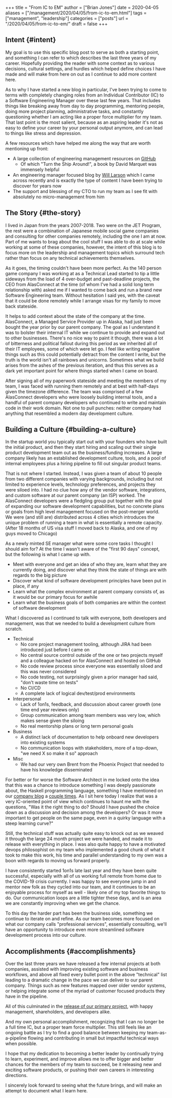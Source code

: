 +++
title = "From IC to EM"
author = ["Brian Jones"]
date = 2020-04-05
aliases = ["/management/2020/04/05/from-ic-to-em.html"]
tags = ["management", "leadership"]
categories = ["posts"]
url = "/2020/04/05/from-ic-to-em/"
draft = false
+++

## Intent {#intent}

My goal is to use this specific blog post to serve as both a starting point, and something I can refer to which describes the last three years of my career. Hopefully providing the reader with some context as to various decisions, cultural settings, and hurdles which helped define choices I have made and will make from here on out as I continue to add more content here.

As to why I have started a new blog in particular, I've been trying to come to terms with completely changing roles from an Individual Contributor (IC) to a Software Engineering Manager over these last few years. That includes things like breaking away from day to day programming, mentoring people, doing more project planning, administrative tasks, and constantly questioning whether I am acting like a proper force multiplier for my team. That last point is the most salient, because as an aspiring leader it's not as easy to define your career by your personal output anymore, and can lead to things like stress and depression.

A few resources which have helped me along the way that are worth mentioning up front:

-   A large collection of engineering management resources on [GitHub](https://github.com/charlax/engineering-management)
    -   Of which "Turn the Ship Around!", a book by David Marquet was immensely helpful
-   An engineering manager focused blog by [Will Larson](https://lethain.com/) which I came across recently and is exactly the type of content I have been trying to discover for years now
-   The support and blessing of my CTO to run my team as I see fit with absolutely no micro-management from him


## The Story {#the-story}

I lived in Japan from the years 2007-2018. Two were on the JET Program, the rest were a combination of Japanese mobile social game companies and consulting for other companies remotely, including the one I am at now. Part of me wants to brag about the cool stuff I was able to do at scale while working at some of these companies, however, the intent of this blog is to focus more on the leadership and management topics which surround tech rather than focus on any technical achievements themselves.

As it goes, the timing couldn't have been more perfect. As the 140 person game company I was working at as a Technical Lead started to tip a little sideways from the load of 4 over-budget and past-deadline projects, the CEO from AlasConnect at the time (of whom I've had a solid long term relationship with) asked me if I wanted to come back and run a brand new Software Engineering team. Without hesitation I said yes, with the caveat that it could be done remotely while I arrange visas for my family to move back stateside.

It helps to add context about the state of the company at the time. AlasConnect, a Managed Service Provider up in Alaska, had just been bought the year prior by our parent company. The goal as I understand it was to bolster their internal IT while we continue to provide and expand out to other businesses. There's no nice way to paint it though, there was a lot of bitterness and political fallout during this period as we inherited all of their IT employees, some of which were let go. I feel like writing negative things such as this could potentially detract from the content I write, but the truth is the world isn't all rainbows and unicorns. Sometimes what we build arises from the ashes of the previous iteration, and thus this serves as a dark yet important point for where things started when I came on board.

After signing all of my paperwork stateside and meeting the members of my team, I was faced with running them remotely and at best with half-days given the timezone difference. The team was comprised of a few AlasConnect developers who were loosely building internal tools, and a handful of parent company developers who continued to write and maintain code in their work domain. Not one to pull punches: neither company had anything that resembled a modern day development culture.


## Building a Culture {#building-a-culture}

In the startup world you typically start out with your founders who have built the initial product, and then they start hiring and scaling out their single product development team out as the business/funding increases. A large company likely has an established development culture, tools, and a pool of internal employees plus a hiring pipeline to fill out singular product teams.

That is not where I started. Instead, I was given a team of about 10 people from two different companies with varying backgrounds, including but not limited to experience levels, technology preferences, and projects they were siloed into. I had no clue how any of the vendor software, integrations, and custom software at our parent company (an ISP) worked. The AlasConnect developers were a fledgling group put together with the goal of expanding our software development capabilities, but no concrete plans or goals from high level management focused on the post-merger world. We were (and still are) distributed across 4 cities which introduces the unique problem of running a team in what is essentially a remote capacity. (After 18 months of US visa stuff I moved back to Alaska, and one of my guys moved to Chicago)

As a newly minted SE manager what were some core tasks I thought I should aim for? At the time I wasn't aware of the "first 90 days" concept, but the following is what I came up with.

-   Meet with everyone and get an idea of who they are, learn what they are currently doing, and discover what they think the state of things are with regards to the big picture
-   Discover what kind of software development principles have been put in place, if any
-   Learn what the complex environment at parent company consists of, as it would be our primary focus for awhile
-   Learn what the business goals of both companies are within the context of software development

What I discovered as I continued to talk with everyone, both developers and management, was that we needed to build a development culture from scratch.

-   Technical
    -   No core project management tooling, although JIRA had been introduced just before I came on
    -   No central source control outside of the one or two projects myself and a colleague hacked on for AlasConnect and hosted on GitHub
    -   No code review process since everyone was essentially siloed and this was never considered
    -   No code testing, not surprisingly given a prior manager had said, "don't waste time on tests"
    -   No CI/CD
    -   A complete lack of logical dev/test/prod environments
-   Interpersonal
    -   Lack of 1on1s, feedback, and discussion about career growth (one time end year reviews only)
    -   Group communication among team members was very low, which makes sense given the siloing
    -   No real mentorship plans or long term personal goals
-   Business
    -   A distinct lack of documentation to help onboard new developers into existing systems
    -   No communication loops with stakeholders, more of a top-down, "we need X so make it so" approach
-   Misc
    -   We had our very own Brent from the Phoenix Project that needed to have his knowledge disseminated

For better or for worse the Software Architect in me locked onto the idea that this was a chance to introduce something I was deeply passionate about, the Haskell programming language, something I have mentioned on our [company blog](https://www.alasconnect.com/2018/10/02/introducing-haskell-company/) a [couple times](https://www.alasconnect.com/2018/10/04/productive-haskell-enterprise/). As I sit here today I realize that was a very IC-oriented point of view which continues to haunt me with the questions, "Was it the right thing to do? Should I have pushed the choice down as a discussion and decision among the developers? Or was it more important to get people on the same page, even in a quirky language with a steep learning curve?"

Still, the technical stuff was actually quite easy to knock out as we weaved it through the large 24 month project we were handed, and made it to release with everything in place. I was also quite happy to have a motivated devops philosophist on my team who implemented a good chunk of what it took to make this work, his time and parallel understanding to my own was a boon with regards to moving us forward properly.

I have consistently started 1on1s late last year and they have been quite successful, especially with all of us working full remote from home due to the COVID-19 crisis currently. I was happy to see everyone jump in and mentor new folk as they cycled into our team, and it continues to be an enjoyable process for myself as well - likely one of my top favorite things to do. Our communication loops are a little tighter these days, and is an area we are constantly improving when we get the chance.

To this day the harder part has been the business side, something we continue to iterate on and refine. As our team becomes more focused on what our company calls "professional services", essentially consulting, we'll have an opportunity to introduce even more streamlined software development process into our culture.


## Accomplishments {#accomplishments}

Over the last three years we have released a few internal projects at both companies, assisted with improving existing software and business workflows, and above all fixed every bullet point in the above "technical" list leading to a dramatic change in the pace we can deliver to our parent company. Things such as new features mapped over older vendor systems, or helping integrate some of the myriad of customer focused products they have in the pipeline.

All of this culminated in the [release of our primary project](https://twitter.com/mojobojo/status/1232435697480396800i), with happy management, shareholders, and developers alike.

And my own personal accomplishment, recognizing that I can no longer be a full time IC, but a proper team force multiplier. This still feels like an ongoing battle as I try to find a good balance between keeping my team-as-a-pipeline flowing and contributing in small but impactful technical ways when possible.

I hope that my dedication to becoming a better leader by continually trying to learn, experiment, and improve allows me to offer bigger and better chances for the members of my team to succeed, be it releasing new and exciting software products, or pushing their own careers in interesting directions.

I sincerely look forward to seeing what the future brings, and will make an attempt to document what I learn here.
